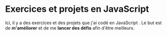 # Exercices et projets en JavaScript 
Ici, il y a des exercices et des projets que j'ai codé en JavaScript . Le but est de **m'améliorer** et de me **lancer des défis** afin d'être meilleurs.
